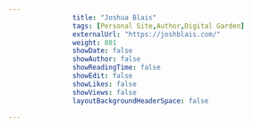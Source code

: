```yaml
---
                title: "Joshua Blais"
                tags: [Personal Site,Author,Digital Garden]
                externalUrl: "https://joshblais.com/"
                weight: 801
                showDate: false
                showAuthor: false
                showReadingTime: false
                showEdit: false
                showLikes: false
                showViews: false
                layoutBackgroundHeaderSpace: false
                
---
```

